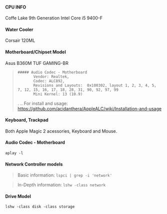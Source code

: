 
#### **CPU INFO**
Coffe Lake 9th Generation Intel Core i5 9400-F

#### **Water Cooler**
Corsair 120ML  

#### **Motherboard/Chipset Model**
Asus B360M TUF GAMING-BR
>     ##### Audio Codec - Motherboard
>            Vendor: Realtek,  
>            Codec: ALC892,
>            Revisions and Layouts:  0x100302, layout 1, 2, 3, 4, 5, 7, 12, 15, 16, 17, 18, 28, 31, 90, 92, 97, 99      
>            Mini Kernel: 13 (10.9)
> .
> ..
> For install and usage: https://github.com/acidanthera/AppleALC/wiki/Installation-and-usage


#### **Keyboard, Trackpad**
Both Apple Magic 2 acessories, Keyboard and Mouse.

#### Audio Codec - Motherboard
`aplay -l`

#### Network Controller models
> Basic information:
`lspci | grep -i 'network'`

> In-Depth information:
`lshw -class network`

#### Drive Model
`lshw -class disk -class storage`